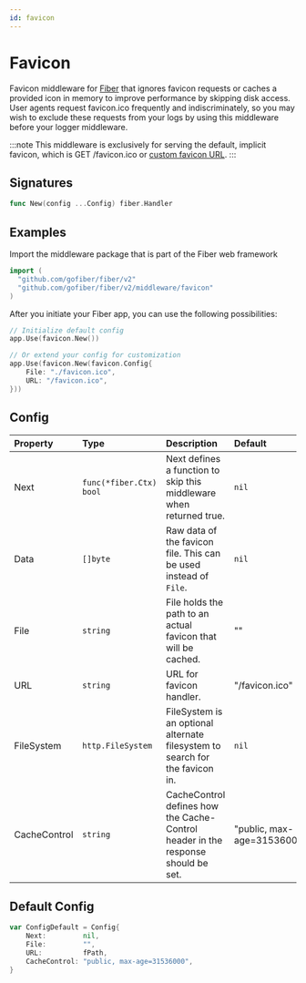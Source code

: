 ```yaml
---
id: favicon
---
```


# Favicon

Favicon middleware for [Fiber](https://github.com/gofiber/fiber) that ignores favicon requests or caches a provided icon in memory to improve performance by skipping disk access. User agents request favicon.ico frequently and indiscriminately, so you may wish to exclude these requests from your logs by using this middleware before your logger middleware.

:::note
This middleware is exclusively for serving the default, implicit favicon, which is GET /favicon.ico or [custom favicon URL](#config).
:::

## Signatures

```go
func New(config ...Config) fiber.Handler
```

## Examples

Import the middleware package that is part of the Fiber web framework

```go
import (
  "github.com/gofiber/fiber/v2"
  "github.com/gofiber/fiber/v2/middleware/favicon"
)
```

After you initiate your Fiber app, you can use the following possibilities:

```go
// Initialize default config
app.Use(favicon.New())

// Or extend your config for customization
app.Use(favicon.New(favicon.Config{
    File: "./favicon.ico",
    URL: "/favicon.ico",
}))
```

## Config

| Property     | Type                    | Description                                                                      | Default                    |
|:-------------|:------------------------|:---------------------------------------------------------------------------------|:---------------------------|
| Next         | `func(*fiber.Ctx) bool` | Next defines a function to skip this middleware when returned true.              | `nil`                      |
| Data         | `[]byte`                | Raw data of the favicon file. This can be used instead of `File`.                | `nil`                      |
| File         | `string`                | File holds the path to an actual favicon that will be cached.                    | ""                         |
| URL          | `string`                | URL for favicon handler.                                                         | "/favicon.ico"             |
| FileSystem   | `http.FileSystem`       | FileSystem is an optional alternate filesystem to search for the favicon in.     | `nil`                      |
| CacheControl | `string`                | CacheControl defines how the Cache-Control header in the response should be set. | "public, max-age=31536000" |

## Default Config

```go
var ConfigDefault = Config{
	Next:         nil,
	File:         "",
	URL:          fPath,
	CacheControl: "public, max-age=31536000",
}
```
